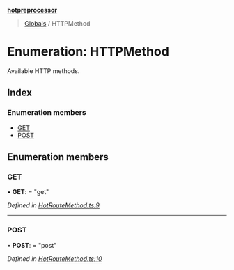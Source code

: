 **[hotpreprocessor](../README.md)**

> [Globals](../globals.md) / HTTPMethod

# Enumeration: HTTPMethod

Available HTTP methods.

## Index

### Enumeration members

* [GET](httpmethod.md#get)
* [POST](httpmethod.md#post)

## Enumeration members

### GET

•  **GET**:  = "get"

*Defined in [HotRouteMethod.ts:9](https://github.com/OurFreeLight/HotPreprocessor/blob/9c94bd6/src/HotRouteMethod.ts#L9)*

___

### POST

•  **POST**:  = "post"

*Defined in [HotRouteMethod.ts:10](https://github.com/OurFreeLight/HotPreprocessor/blob/9c94bd6/src/HotRouteMethod.ts#L10)*
